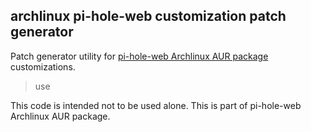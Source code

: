 ## archlinux pi-hole-web customization patch generator

Patch generator utility for <a href="https://aur.archlinux.org/packages/pi-hole-web/" target="_blank">pi-hole-web Archlinux AUR package</a> customizations.



> use

This code is intended not to be used alone. This is part of pi-hole-web Archlinux AUR package.
